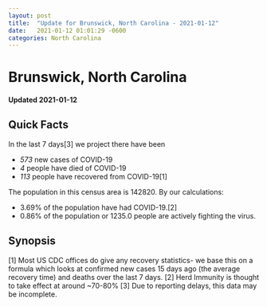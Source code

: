 ```yaml
---
layout: post
title:  "Update for Brunswick, North Carolina - 2021-01-12"
date:   2021-01-12 01:01:29 -0600
categories: North Carolina
---
```


# Brunswick, North Carolina
#### Updated 2021-01-12

## Quick Facts

In the last 7 days[3] we project there have been
- *573* new cases of COVID-19
- *4* people have died of COVID-19
- *113* people have recovered from COVID-19[1]

The population in this census area is 142820. By our calculations:
- 3.69% of the population have had COVID-19.[2]
- 0.86% of the population or 1235.0 people are actively fighting the virus.

## Synopsis




[1] Most US CDC offices do give any recovery statistics- we base this on a formula which looks at confirmed new cases
15 days ago (the average recovery time) and deaths over the last 7 days.
[2] Herd Immunity is thought to take effect at around ~70-80%
[3] Due to reporting delays, this data may be incomplete. 
    